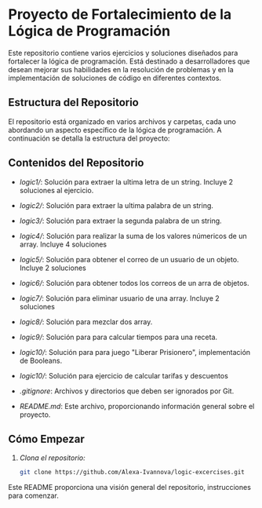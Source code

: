 # Proyecto de Fortalecimiento de la Lógica de Programación

Este repositorio contiene varios ejercicios y soluciones diseñados para fortalecer la lógica de programación. Está destinado a desarrolladores que desean mejorar sus habilidades en la resolución de problemas y en la implementación de soluciones de código en diferentes contextos.

## Estructura del Repositorio

El repositorio está organizado en varios archivos y carpetas, cada uno abordando un aspecto específico de la lógica de programación. A continuación se detalla la estructura del proyecto:


## Contenidos del Repositorio
- *logic1/*: Solución para extraer la ultima letra de un string. Incluye 2 soluciones al ejercicio.
- *logic2/*: Solución para extraer la ultima palabra de un string.
- *logic3/*: Solución para extraer la segunda palabra de un string.
- *logic4/*: Solución para realizar la suma de los valores númericos de un array. Incluye 4 soluciones
- *logic5/*: Solución para obtener el correo de un usuario de un objeto. Incluye 2 soluciones
- *logic6/*: Solución para obtener todos los correos de un arra de objetos.
- *logic7/*: Solución para eliminar usuario de una array. Incluye 2 soluciones
- *logic8/*: Solución para mezclar dos array. 
- *logic9/*: Solución para para calcular tiempos para una receta.
- *logic10/*: Solución para para juego "Liberar Prisionero", implementación de Booleans.
- *logic10/*: Solución para ejercicio de calcular tarifas y descuentos


- *.gitignore*: Archivos y directorios que deben ser ignorados por Git.

- *README.md*: Este archivo, proporcionando información general sobre el proyecto.

## Cómo Empezar

1. *Clona el repositorio:*

   ```bash
   git clone https://github.com/Alexa-Ivannova/logic-excercises.git


Este README proporciona una visión general del repositorio, instrucciones para comenzar.